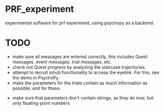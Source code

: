 # PRF_experiment
experimental software for prf experiment, using psychopy as a backend.

# TODO

* make sure all messages are entered correctly, this includes Quest messages, event messages, trial messages, etc.
* check out Quest progress by analyzing the staircase trajectories. 
* attempt to recruit iohub functionality to access the eyelink. For this, see the demo in PsychoPy.
* make the parameters for the trials contain as much information as possible, and for these:
- make sure that parameters don't contain strings, as they do now, but only floating-point numbers
